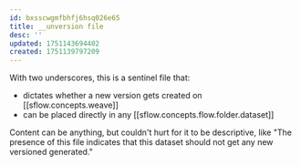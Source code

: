 ```yaml
---
id: bxsscwgmfbhfj6hsq026e65
title: __unversion file
desc: ''
updated: 1751143694402
created: 1751139797209
---
```


With two underscores, this is a sentinel file that:
- dictates whether a new version gets created on [[sflow.concepts.weave]]
- can be placed directly in any [[sflow.concepts.flow.folder.dataset]]

Content can be anything, but couldn't hurt for it to be descriptive, like "The presence of this file indicates that this dataset should not get any new versioned generated."